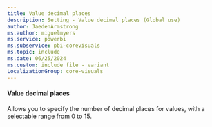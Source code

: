 ```yaml
---
title: Value decimal places
description: Setting - Value decimal places (Global use)
author: JaedenArmstrong
ms.author: miguelmyers
ms.service: powerbi
ms.subservice: pbi-corevisuals
ms.topic: include
ms.date: 06/25/2024
ms.custom: include file - variant
LocalizationGroup: core-visuals
---
```

#### Value decimal places

Allows you to specify the number of decimal places for values, with a selectable range from 0 to 15.
